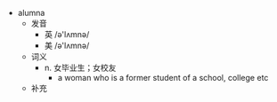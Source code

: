 - alumna
  - 发音
    - 英 /ə'lʌmnə/
    - 美 /ə'lʌmnə/
  - 词义
    - n. 女毕业生；女校友
      - a woman who is a former student of a school, college etc
  - 补充
